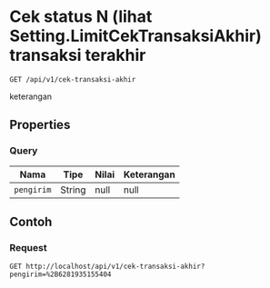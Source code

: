 # Cek status N (lihat Setting.LimitCekTransaksiAkhir) transaksi terakhir
```http
GET /api/v1/cek-transaksi-akhir
```
keterangan
## Properties
### Query
Nama | Tipe | Nilai | Keterangan
--- | --- | --- | ---
<code>pengirim</code> | String | null | null
## Contoh
### Request
```http
GET http://localhost/api/v1/cek-transaksi-akhir?pengirim=%2B6281935155404


```
